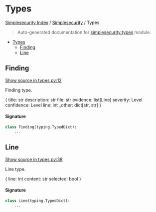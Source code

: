 # Types

[Simplesecurity Index](../README.md#simplesecurity-index) /
[Simplesecurity](./index.md#simplesecurity) /
Types

> Auto-generated documentation for [simplesecurity.types](../../../simplesecurity/types.py) module.

- [Types](#types)
  - [Finding](#finding)
  - [Line](#line)

## Finding

[Show source in types.py:12](../../../simplesecurity/types.py#L12)

Finding type.

{
 title: str
 description: str
 file: str
 evidence: list[Line]
 severity: Level
 confidence: Level
 line: int
 _other: dict[str, str]
}

#### Signature

```python
class Finding(typing.TypedDict):
    ...
```



## Line

[Show source in types.py:38](../../../simplesecurity/types.py#L38)

Line type.

{
 line: int
 content: str
 selected: bool
}

#### Signature

```python
class Line(typing.TypedDict):
    ...
```


